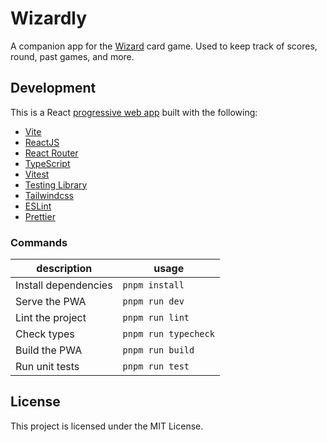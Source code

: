 # Wizardly

A companion app for the [Wizard](<https://en.wikipedia.org/wiki/Wizard_(card_game)>) card game. Used to keep track of scores, round, past games, and more.

## Development

This is a React [progressive web app](https://developer.mozilla.org/en-US/docs/Web/Progressive_web_apps) built with the following:

- [Vite](https://vitejs.dev)
- [ReactJS](https://reactjs.org)
- [React Router](https://reactrouter.com/)
- [TypeScript](https://www.typescriptlang.org)
- [Vitest](https://vitest.dev)
- [Testing Library](https://testing-library.com)
- [Tailwindcss](https://tailwindcss.com)
- [ESLint](https://eslint.org)
- [Prettier](https://prettier.io)

### Commands

| description          | usage                |
| -------------------- | -------------------- |
| Install dependencies | `pnpm install`       |
| Serve the PWA        | `pnpm run dev`       |
| Lint the project     | `pnpm run lint`      |
| Check types          | `pnpm run typecheck` |
| Build the PWA        | `pnpm run build`     |
| Run unit tests       | `pnpm run test`      |

## License

This project is licensed under the MIT License.
